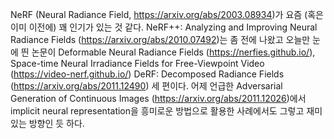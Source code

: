 NeRF (Neural Radiance Field, https://arxiv.org/abs/2003.08934)가 요즘 (혹은 이미 이전에) 꽤 인기가 있는 것 같다. NeRF++: Analyzing and Improving Neural Radiance Fields (https://arxiv.org/abs/2010.07492)는 좀 전에 나왔고 오늘만 눈에 띈 논문이 Deformable Neural Radiance Fields (https://nerfies.github.io/), Space-time Neural Irradiance Fields for Free-Viewpoint Video (https://video-nerf.github.io/) DeRF: Decomposed Radiance Fields (https://arxiv.org/abs/2011.12490) 세 편이다.
어제 언급한 Adversarial Generation of Continuous Images (https://arxiv.org/abs/2011.12026)에서 implicit neural representation을 흥미로운 방법으로 활용한 사례에서도 그렇고 재미있는 방향인 듯 하다.